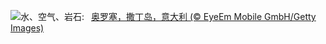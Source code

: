 ![](https://www.bing.com/th?id=OHR.OroseiSardegna_ZH-CN5789138034_UHD.jpg&w=1000)水、空气、岩石:&nbsp;&ensp;[奥罗塞，撒丁岛，意大利 (© EyeEm Mobile GmbH/Getty Images)](https://www.bing.com/th?id=OHR.OroseiSardegna_ZH-CN5789138034_UHD.jpg)
<br><br/>
